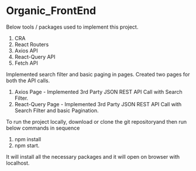 # Organic_FrontEnd

Below tools / packages used to implement this project. 
1. CRA
2. React Routers
3. Axios API
4. React-Query API
5. Fetch API

Implemented search filter and basic paging in pages. Created two pages for both the API calls. 
1. Axios Page - Implemented 3rd Party JSON REST API Call with Search Filter.
3. React-Query Page - Implemented 3rd Party JSON REST API Call with Search Filter and basic Pagination.

To run the project locally, download or clone the git repositoryand then run below commands in sequence
1. npm install 
2. npm start.

It will install all the necessary packages and it will open on browser with localhost. 
